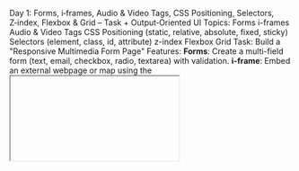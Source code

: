 Day 1: Forms, i‑frames, Audio & Video Tags, CSS Positioning, Selectors, Z‑index, Flexbox & Grid – Task + Output‑Oriented UI
Topics:
Forms
i-frames
Audio & Video Tags
CSS Positioning (static, relative, absolute, fixed, sticky)
Selectors (element, class, id, attribute)
z-index
Flexbox
Grid
Task: Build a "Responsive Multimedia Form Page"
Features:
 **Forms**: Create a multi-field form (text, email, checkbox, radio, textarea) with validation.
 **i-frame**: Embed an external webpage or map using the <iframe> tag.
 **Audio & Video**: Include audio and video with controls and fallback text.
 **CSS Positioning**: Use various position properties to place elements precisely.
 **Selectors**: Apply element, class, id, and attribute selectors for styling.
 **z-index**: Layer elements (e.g., form overlay on a background image) using z-index.
 **Flexbox & Grid**: Build a responsive layout that adapts across screen sizes.
💻 Sample Output in Browser Console:
[Form Submission] Name: John Doe, Email: john@example.com
[i-frame Loaded] https://www.example.com
[Audio] Played: song.mp3 | Duration: 120s
[Video] Played: video.mp4 | Resolution: 720p
[Layout] Columns collapsed on mobile breakpoint
Suggested Folder Structure
/day-1-multimedia-form/
│
├── index.html        # Main HTML file with form, iframe, audio & video elements
├── styles/
│   └── main.css      # All CSS (positioning, selectors, z-index, flexbox, grid)
├── scripts/
│   └── app.js        # Form validation and console.log outputs
├── assets/
│   ├── audio/        # Audio files
│   └── video/        # Video files
└── README.md         # Project overview and instructions
